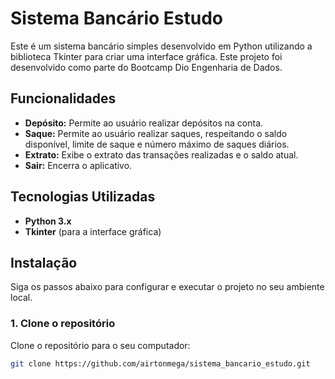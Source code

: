 # Sistema Bancário Estudo

Este é um sistema bancário simples desenvolvido em Python utilizando a biblioteca Tkinter para criar uma interface gráfica. Este projeto foi desenvolvido como parte do Bootcamp Dio Engenharia de Dados.

## Funcionalidades

- **Depósito:** Permite ao usuário realizar depósitos na conta.
- **Saque:** Permite ao usuário realizar saques, respeitando o saldo disponível, limite de saque e número máximo de saques diários.
- **Extrato:** Exibe o extrato das transações realizadas e o saldo atual.
- **Sair:** Encerra o aplicativo.

## Tecnologias Utilizadas

- **Python 3.x**
- **Tkinter** (para a interface gráfica)

## Instalação

Siga os passos abaixo para configurar e executar o projeto no seu ambiente local.

### 1. Clone o repositório

Clone o repositório para o seu computador:

```bash
git clone https://github.com/airtonmega/sistema_bancario_estudo.git
